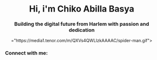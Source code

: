 <h1 align="center">Hi, i'm Chiko Abilla Basya </h1>

<h3 align="center">Building the digital future from Harlem with passion and dedication</h3>


<div align = "center" style = "width: 100%;">="https://media1.tenor.com/m/QXVs4QWLlzkAAAAC/spider-man.gif"> </div>

<h3 align="left">Connect with me:</h3>
<p align="left">


  






<!--
**Chikoabillabasya/Chikoabillabasya** is a ✨ _special_ ✨ repository because its `README.md` (this file) appears on your GitHub profile.
Here are some ideas to get you started:

- 🔭 I’m currently working on ...
- 🌱 I’m currently learning ...
- 👯 I’m looking to collaborate on ...
- 🤔 I’m looking for help with ...
- 💬 Ask me about ...
- 📫 How to reach me: ...
- 😄 Pronouns: ...
- ⚡ Fun fact: ...
-->
